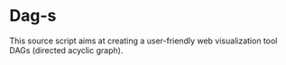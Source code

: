 # Dag-s
This source script aims at creating a user-friendly web visualization tool DAGs (directed acyclic graph).

